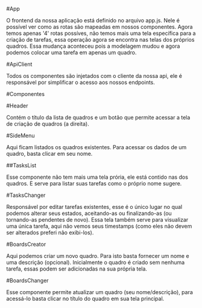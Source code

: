 
#App

O frontend da nossa aplicação está definido no arquivo app.js.
Nele é possível ver como as rotas são mapeadas em nossos componentes.
Agora temos apenas '4' rotas possíves, não temos mais uma tela específica para
a criação de tarefas, essa operação agora se encontra nas telas dos próprios quadros.
Essa mudança aconteceu pois a modelagem mudou e agora podemos colocar uma tarefa em apenas um quadro.

#ApiClient

Todos os componentes são injetados com o cliente da nossa api, ele é responsável por simplificar o acesso aos nossos endpoints.

#Componentes

#Header

Contém o título da lista de quadros e um botão que permite acessar a tela de criação de quadros (a direita).

#SideMenu

Aqui ficam listados os quadros existentes. Para acessar os dados de um quadro, basta clicar em seu nome.

##TasksList

Esse componente não tem mais uma tela prória, ele está contido nas dos quadros. E serve para listar suas tarefas como o próprio nome sugere.

#TasksChanger

Responsável por editar tarefas existentes, esse é o único lugar no qual podemos alterar seus estados, aceitando-as ou finalizando-as (ou tornando-as pendentes de novo).
Essa tela também serve para visualizar uma única tarefa, aqui não vemos seus timestamps (como eles não devem ser alterados preferi não exibi-los).

#BoardsCreator

Aqui podemos criar um novo quadro. Para isto basta fornecer um nome e uma descrição (opcional). Inicialmente o quadro é criado sem nenhuma tarefa,
essas podem ser adicionadas na sua própria tela.

#BoardsChanger

Esse componente permite atualizar um quadro (seu nome/descrição), para acessá-lo basta clicar no título do quadro em sua tela principal.
